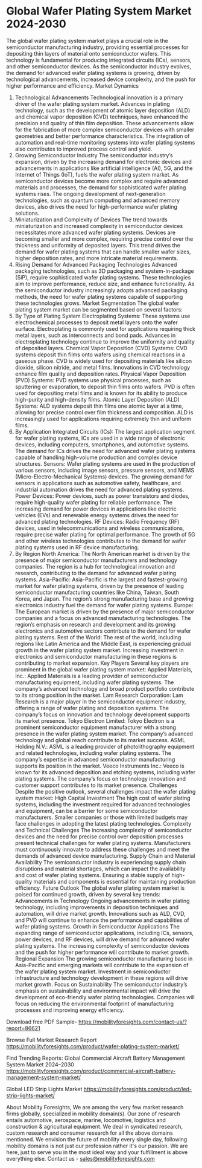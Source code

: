 # Global Wafer Plating System Market 2024-2030
The global wafer plating system market plays a crucial role in the semiconductor manufacturing industry, providing essential processes for depositing thin layers of material onto semiconductor wafers. This technology is fundamental for producing integrated circuits (ICs), sensors, and other semiconductor devices. As the semiconductor industry evolves, the demand for advanced wafer plating systems is growing, driven by technological advancements, increased device complexity, and the push for higher performance and efficiency.
Market Dynamics
1. Technological Advancements
Technological innovation is a primary driver of the wafer plating system market. Advances in plating technology, such as the development of atomic layer deposition (ALD) and chemical vapor deposition (CVD) techniques, have enhanced the precision and quality of thin film deposition. These advancements allow for the fabrication of more complex semiconductor devices with smaller geometries and better performance characteristics. The integration of automation and real-time monitoring systems into wafer plating systems also contributes to improved process control and yield.
2. Growing Semiconductor Industry
The semiconductor industry’s expansion, driven by the increasing demand for electronic devices and advancements in applications like artificial intelligence (AI), 5G, and the Internet of Things (IoT), fuels the wafer plating system market. As semiconductor devices become more complex and require advanced materials and processes, the demand for sophisticated wafer plating systems rises. The ongoing development of next-generation technologies, such as quantum computing and advanced memory devices, also drives the need for high-performance wafer plating solutions.
3. Miniaturization and Complexity of Devices
The trend towards miniaturization and increased complexity in semiconductor devices necessitates more advanced wafer plating systems. Devices are becoming smaller and more complex, requiring precise control over the thickness and uniformity of deposited layers. This trend drives the demand for wafer plating systems that can handle smaller wafer sizes, higher deposition rates, and more intricate material requirements.
4. Rising Demand for Advanced Packaging Technologies
Advanced packaging technologies, such as 3D packaging and system-in-package (SiP), require sophisticated wafer plating systems. These technologies aim to improve performance, reduce size, and enhance functionality. As the semiconductor industry increasingly adopts advanced packaging methods, the need for wafer plating systems capable of supporting these technologies grows.
Market Segmentation
The global wafer plating system market can be segmented based on several factors:
1. By Type of Plating System
Electroplating Systems: These systems use electrochemical processes to deposit metal layers onto the wafer surface. Electroplating is commonly used for applications requiring thick metal layers, such as interconnects and bond pads. Advances in electroplating technology continue to improve the uniformity and quality of deposited layers.
Chemical Vapor Deposition (CVD) Systems: CVD systems deposit thin films onto wafers using chemical reactions in a gaseous phase. CVD is widely used for depositing materials like silicon dioxide, silicon nitride, and metal films. Innovations in CVD technology enhance film quality and deposition rates.
Physical Vapor Deposition (PVD) Systems: PVD systems use physical processes, such as sputtering or evaporation, to deposit thin films onto wafers. PVD is often used for depositing metal films and is known for its ability to produce high-purity and high-density films.
Atomic Layer Deposition (ALD) Systems: ALD systems deposit thin films one atomic layer at a time, allowing for precise control over film thickness and composition. ALD is increasingly used for applications requiring extremely thin and uniform films.
2. By Application
Integrated Circuits (ICs): The largest application segment for wafer plating systems, ICs are used in a wide range of electronic devices, including computers, smartphones, and automotive systems. The demand for ICs drives the need for advanced wafer plating systems capable of handling high-volume production and complex device structures.
Sensors: Wafer plating systems are used in the production of various sensors, including image sensors, pressure sensors, and MEMS (Micro-Electro-Mechanical Systems) devices. The growing demand for sensors in applications such as automotive safety, healthcare, and industrial automation drives the need for advanced plating systems.
Power Devices: Power devices, such as power transistors and diodes, require high-quality wafer plating for reliable performance. The increasing demand for power devices in applications like electric vehicles (EVs) and renewable energy systems drives the need for advanced plating technologies.
RF Devices: Radio Frequency (RF) devices, used in telecommunications and wireless communications, require precise wafer plating for optimal performance. The growth of 5G and other wireless technologies contributes to the demand for wafer plating systems used in RF device manufacturing.
3. By Region
North America: The North American market is driven by the presence of major semiconductor manufacturers and technology companies. The region is a hub for technological innovation and research, contributing to the demand for advanced wafer plating systems.
Asia-Pacific: Asia-Pacific is the largest and fastest-growing market for wafer plating systems, driven by the presence of leading semiconductor manufacturing countries like China, Taiwan, South Korea, and Japan. The region’s strong manufacturing base and growing electronics industry fuel the demand for wafer plating systems.
Europe: The European market is driven by the presence of major semiconductor companies and a focus on advanced manufacturing technologies. The region’s emphasis on research and development and its growing electronics and automotive sectors contribute to the demand for wafer plating systems.
Rest of the World: The rest of the world, including regions like Latin America and the Middle East, is experiencing gradual growth in the wafer plating system market. Increasing investment in electronics and semiconductor manufacturing in these regions is contributing to market expansion.
Key Players
Several key players are prominent in the global wafer plating system market:
Applied Materials, Inc.: Applied Materials is a leading provider of semiconductor manufacturing equipment, including wafer plating systems. The company’s advanced technology and broad product portfolio contribute to its strong position in the market.
Lam Research Corporation: Lam Research is a major player in the semiconductor equipment industry, offering a range of wafer plating and deposition systems. The company’s focus on innovation and technology development supports its market presence.
Tokyo Electron Limited: Tokyo Electron is a prominent semiconductor equipment manufacturer with a strong presence in the wafer plating system market. The company’s advanced technology and global reach contribute to its market success.
ASML Holding N.V.: ASML is a leading provider of photolithography equipment and related technologies, including wafer plating systems. The company’s expertise in advanced semiconductor manufacturing supports its position in the market.
Veeco Instruments Inc.: Veeco is known for its advanced deposition and etching systems, including wafer plating systems. The company’s focus on technology innovation and customer support contributes to its market presence.
Challenges
Despite the positive outlook, several challenges impact the wafer plating system market:
High Capital Investment
The high cost of wafer plating systems, including the investment required for advanced technologies and equipment, can be a barrier for some semiconductor manufacturers. Smaller companies or those with limited budgets may face challenges in adopting the latest plating technologies.
Complexity and Technical Challenges
The increasing complexity of semiconductor devices and the need for precise control over deposition processes present technical challenges for wafer plating systems. Manufacturers must continuously innovate to address these challenges and meet the demands of advanced device manufacturing.
Supply Chain and Material Availability
The semiconductor industry is experiencing supply chain disruptions and material shortages, which can impact the availability and cost of wafer plating systems. Ensuring a stable supply of high-quality materials and components is essential for maintaining production efficiency.
Future Outlook
The global wafer plating system market is poised for continued growth, driven by several key trends:
Advancements in Technology
Ongoing advancements in wafer plating technology, including improvements in deposition techniques and automation, will drive market growth. Innovations such as ALD, CVD, and PVD will continue to enhance the performance and capabilities of wafer plating systems.
Growth in Semiconductor Applications
The expanding range of semiconductor applications, including ICs, sensors, power devices, and RF devices, will drive demand for advanced wafer plating systems. The increasing complexity of semiconductor devices and the push for higher performance will contribute to market growth.
Regional Expansion
The growing semiconductor manufacturing base in Asia-Pacific and emerging markets will contribute to the expansion of the wafer plating system market. Investment in semiconductor infrastructure and technology development in these regions will drive market growth.
Focus on Sustainability
The semiconductor industry’s emphasis on sustainability and environmental impact will drive the development of eco-friendly wafer plating technologies. Companies will focus on reducing the environmental footprint of manufacturing processes and improving energy efficiency.




Download free PDF Sample-
https://mobilityforesights.com/contact-us/?report=86621


Browse Full Market Research Report 
https://mobilityforesights.com/product/wafer-plating-system-market/


Find Trending Reports:
Global Commercial Aircraft Battery Management System Market 2024–2030
https://mobilityforesights.com/product/commercial-aircraft-battery-management-system-market/

Global LED Strip Lights Market 
https://mobilityforesights.com/product/led-strip-lights-market/




About Mobility Foresights,
We are among the very few market research firms globally, specialized in mobility domain(s). Our zone of research entails automotive, aerospace, marine, locomotive, logistics and construction & agricultural equipment. We deal in syndicated research, custom research and consumer research for all the above domains mentioned.
We envision the future of mobility every single day, following mobility domains is not just our profession rather it's our passion. We are here, just to serve you in the most ideal way and your fulfillment is above everything else. Contact us -  sales@mobilityforesights.com
